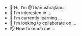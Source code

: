 - 👋 Hi, I’m @Thanushrajtanu
- 👀 I’m interested in ...
- 🌱 I’m currently learning ...
- 💞️ I’m looking to collaborate on ...
- 📫 How to reach me ...

<!---
Thanushrajtanu/Thanushrajtanu is a ✨ special ✨ repository because its `README.md` (this file) appears on your GitHub profile.
You can click the Preview link to take a look at your changes.
--->
